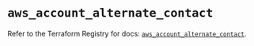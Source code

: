 # `aws_account_alternate_contact`

Refer to the Terraform Registry for docs: [`aws_account_alternate_contact`](https://registry.terraform.io/providers/hashicorp/aws/5.90.1/docs/resources/account_alternate_contact).
